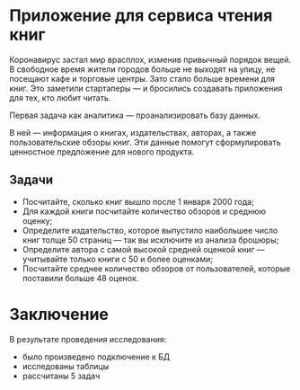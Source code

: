 # Приложение для сервиса чтения книг

Коронавирус застал мир врасплох, изменив привычный порядок вещей. В свободное время жители городов больше не выходят на улицу, не посещают кафе и торговые центры. Зато стало больше времени для книг. Это заметили стартаперы — и бросились создавать приложения для тех, кто любит читать.

Первая задача как аналитика — проанализировать базу данных.

В ней — информация о книгах, издательствах, авторах, а также пользовательские обзоры книг. Эти данные помогут сформулировать ценностное предложение для нового продукта.

##  Задачи

 - Посчитайте, сколько книг вышло после 1 января 2000 года;
 - Для каждой книги посчитайте количество обзоров и среднюю оценку;
 - Определите издательство, которое выпустило наибольшее число книг толще
50 страниц — так вы исключите из анализа брошюры;
 - Определите автора с самой высокой средней оценкой книг — учитывайте
только книги с 50 и более оценками;
 - Посчитайте среднее количество обзоров от пользователей, которые поставили
больше 48 оценок.

# Заключение

В результате проведения исследования:

- было произведено подключение к БД
- исследованы таблицы
- рассчитаны 5 задач
